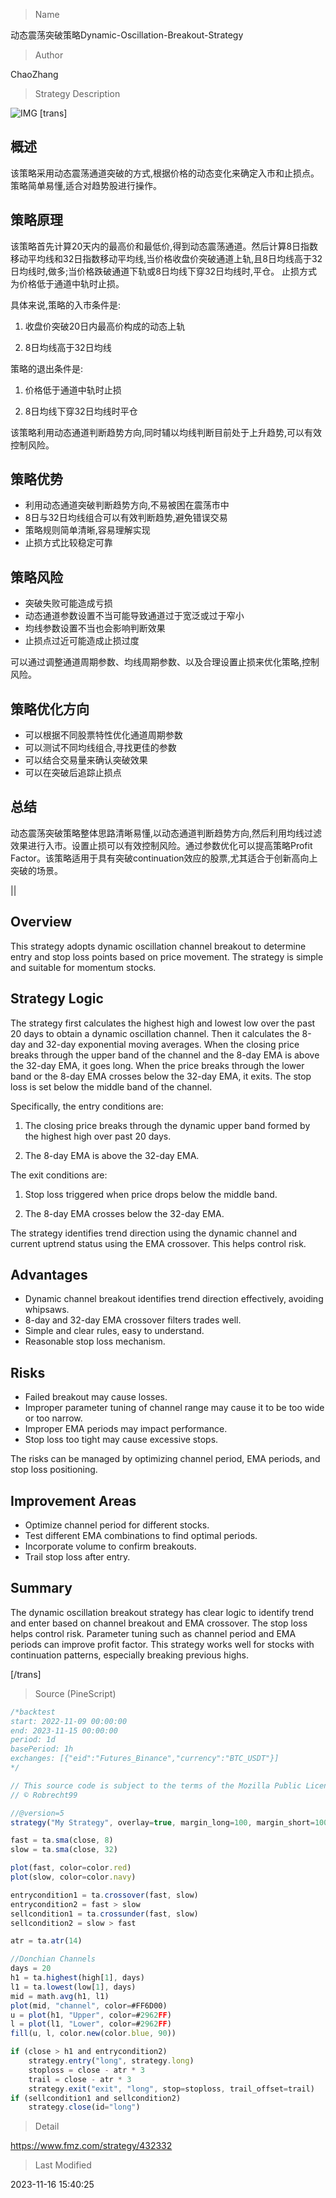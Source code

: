
> Name

动态震荡突破策略Dynamic-Oscillation-Breakout-Strategy

> Author

ChaoZhang

> Strategy Description

![IMG](https://www.fmz.com/upload/asset/a76ebd0257ec137d11.png)
[trans]


## 概述

该策略采用动态震荡通道突破的方式,根据价格的动态变化来确定入市和止损点。策略简单易懂,适合对趋势股进行操作。

## 策略原理

该策略首先计算20天内的最高价和最低价,得到动态震荡通道。然后计算8日指数移动平均线和32日指数移动平均线,当价格收盘价突破通道上轨,且8日均线高于32日均线时,做多;当价格跌破通道下轨或8日均线下穿32日均线时,平仓。 止损方式为价格低于通道中轨时止损。

具体来说,策略的入市条件是:

1. 收盘价突破20日内最高价构成的动态上轨

2. 8日均线高于32日均线

策略的退出条件是:

1. 价格低于通道中轨时止损

2. 8日均线下穿32日均线时平仓

该策略利用动态通道判断趋势方向,同时辅以均线判断目前处于上升趋势,可以有效控制风险。

## 策略优势

- 利用动态通道突破判断趋势方向,不易被困在震荡市中
- 8日与32日均线组合可以有效判断趋势,避免错误交易
- 策略规则简单清晰,容易理解实现
- 止损方式比较稳定可靠

## 策略风险

- 突破失败可能造成亏损
- 动态通道参数设置不当可能导致通道过于宽泛或过于窄小
- 均线参数设置不当也会影响判断效果
- 止损点过近可能造成止损过度

可以通过调整通道周期参数、均线周期参数、以及合理设置止损来优化策略,控制风险。

## 策略优化方向 

- 可以根据不同股票特性优化通道周期参数
- 可以测试不同均线组合,寻找更佳的参数
- 可以结合交易量来确认突破效果
- 可以在突破后追踪止损点

## 总结

动态震荡突破策略整体思路清晰易懂,以动态通道判断趋势方向,然后利用均线过滤效果进行入市。设置止损可以有效控制风险。通过参数优化可以提高策略Profit Factor。该策略适用于具有突破continuation效应的股票,尤其适合于创新高向上突破的场景。

||


## Overview

This strategy adopts dynamic oscillation channel breakout to determine entry and stop loss points based on price movement. The strategy is simple and suitable for momentum stocks.

## Strategy Logic

The strategy first calculates the highest high and lowest low over the past 20 days to obtain a dynamic oscillation channel. Then it calculates the 8-day and 32-day exponential moving averages. When the closing price breaks through the upper band of the channel and the 8-day EMA is above the 32-day EMA, it goes long. When the price breaks through the lower band or the 8-day EMA crosses below the 32-day EMA, it exits. The stop loss is set below the middle band of the channel. 

Specifically, the entry conditions are:

1. The closing price breaks through the dynamic upper band formed by the highest high over past 20 days.

2. The 8-day EMA is above the 32-day EMA.

The exit conditions are:

1. Stop loss triggered when price drops below the middle band.

2. The 8-day EMA crosses below the 32-day EMA.

The strategy identifies trend direction using the dynamic channel and current uptrend status using the EMA crossover. This helps control risk.

## Advantages

- Dynamic channel breakout identifies trend direction effectively, avoiding whipsaws.
- 8-day and 32-day EMA crossover filters trades well. 
- Simple and clear rules, easy to understand.
- Reasonable stop loss mechanism.

## Risks

- Failed breakout may cause losses.
- Improper parameter tuning of channel range may cause it to be too wide or too narrow.
- Improper EMA periods may impact performance.
- Stop loss too tight may cause excessive stops.

The risks can be managed by optimizing channel period, EMA periods, and stop loss positioning.

## Improvement Areas

- Optimize channel period for different stocks.
- Test different EMA combinations to find optimal periods. 
- Incorporate volume to confirm breakouts.
- Trail stop loss after entry.

## Summary  

The dynamic oscillation breakout strategy has clear logic to identify trend and enter based on channel breakout and EMA crossover. The stop loss helps control risk. Parameter tuning such as channel period and EMA periods can improve profit factor. This strategy works well for stocks with continuation patterns, especially breaking previous highs.

[/trans]



> Source (PineScript)

``` javascript
/*backtest
start: 2022-11-09 00:00:00
end: 2023-11-15 00:00:00
period: 1d
basePeriod: 1h
exchanges: [{"eid":"Futures_Binance","currency":"BTC_USDT"}]
*/

// This source code is subject to the terms of the Mozilla Public License 2.0 at https://mozilla.org/MPL/2.0/
// © Robrecht99

//@version=5
strategy("My Strategy", overlay=true, margin_long=100, margin_short=100)

fast = ta.sma(close, 8)
slow = ta.sma(close, 32)

plot(fast, color=color.red)
plot(slow, color=color.navy)

entrycondition1 = ta.crossover(fast, slow)
entrycondition2 = fast > slow
sellcondition1 = ta.crossunder(fast, slow)
sellcondition2 = slow > fast

atr = ta.atr(14)

//Donchian Channels
days = 20
h1 = ta.highest(high[1], days)
l1 = ta.lowest(low[1], days)
mid = math.avg(h1, l1)
plot(mid, "channel", color=#FF6D00)
u = plot(h1, "Upper", color=#2962FF)
l = plot(l1, "Lower", color=#2962FF)
fill(u, l, color.new(color.blue, 90))

if (close > h1 and entrycondition2)
    strategy.entry("long", strategy.long)
    stoploss = close - atr * 3
    trail = close - atr * 3
    strategy.exit("exit", "long", stop=stoploss, trail_offset=trail)
if (sellcondition1 and sellcondition2)
    strategy.close(id="long")

```

> Detail

https://www.fmz.com/strategy/432332

> Last Modified

2023-11-16 15:40:25
